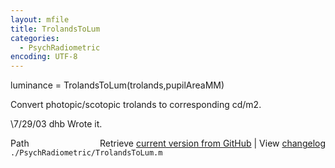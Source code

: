 ```yaml
---
layout: mfile
title: TrolandsToLum
categories:
  - PsychRadiometric
encoding: UTF-8
---
```


luminance = TrolandsToLum(trolands,pupilAreaMM)

Convert photopic/scotopic trolands to corresponding cd/m2.

\7/29/03  dhb  Wrote it.


<div class="code_header" style="text-align:right;">
  <span style="float:left;">Path&nbsp;&nbsp;</span> <span class="counter">Retrieve <a href=
  "https://raw.github.com/Psychtoolbox-3/Psychtoolbox-3/beta/./PsychRadiometric/TrolandsToLum.m">current version from GitHub</a> | View <a href=
  "https://github.com/Psychtoolbox-3/Psychtoolbox-3/commits/beta/./PsychRadiometric/TrolandsToLum.m">changelog</a></span>
</div>
<div class="code">
  <code>./PsychRadiometric/TrolandsToLum.m</code>
</div>
